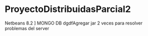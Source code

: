 # ProyectoDistribuidasParcial2
Netbeans 8.2 ] MONGO DB
dgdfAgregar jar 2 veces para resolver problemas del server 

